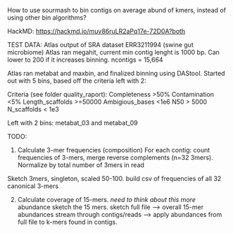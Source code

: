 How to use sourmash to bin contigs on average abund of kmers, instead of using other bin algorithms?

HackMD: https://hackmd.io/muv86ruLR2aPq17e-72D0A?both

TEST DATA:
Atlas output of SRA dataset ERR3211994 (swine gut microbiome)
Atlas ran megahit, current min contig lenght is 1000 bp. Can lower to 200 if it increases binning.
ncontigs = 15,664

Atlas ran metabat and maxbin, and finalized binning using DAStool. 
Started out with 5 bins, based off the criteria left with 2:

Criteria (see folder quality_raport):
Completeness >50%
Contamination <5%
Length_scaffolds >=50000
Ambigious_bases <1e6
N50 > 5000
N_scaffolds < 1e3

Left with 2 bins: metabat_03 and metabat_09

TODO:
1. Calculate 3-mer frequencies (composition)
For each contig: count frequencies of 3-mers, merge reverse complements (n=32 3mers). Normalize by total number of 3mers in read

Sketch 3mers, singleton, scaled 50-100. 
build csv of frequencies of all 32 canonical 3-mers

2. Calculate coverage of 15-mers. *need to think about this more*
abundance sketch the 15 mers. 
sketch full file –> overall 15-mer abundances
stream through contigs/reads –> apply abundances from full file to k-mers found in contigs.

